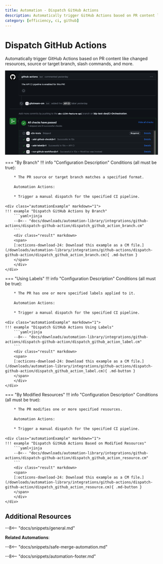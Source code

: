 ```yaml
---
title: Automation - Dispatch GitHub Actions
description: Automatically trigger GitHub Actions based on PR content like changed resources, source or target branch, slash commands, and more.
category: [efficiency, ci, github]
---
```

# Dispatch GitHub Actions


<!-- --8<-- [start:example]-->
Automatically trigger GitHub Actions based on PR content like changed resources, source or target branch, slash commands, and more.

![Automatically Dispatch GitHub Actions](/automations/integrations/github-actions/dispatch-github-action/dispatch-github-action.png)

=== "By Branch"
    !!! info "Configuration Description"
        Conditions (all must be true):

        * The PR source or target branch matches a specified format.

        Automation Actions:

        * Trigger a manual dispatch for the specified CI pipeline.

    <div class="automationExample" markdown="1">
    !!! example "Dispatch GitHub Actions by Branch"
        ```yaml+jinja
        --8<-- "docs/downloads/automation-library/integrations/github-actions/dispatch-github-action/dispatch_github_action_branch.cm"
        ```
        <div class="result" markdown>
        <span>
        [:octicons-download-24: Download this example as a CM file.](/downloads/automation-library/integrations/github-actions/dispatch-github-action/dispatch_github_action_branch.cm){ .md-button }
        </span>
        </div>
    </div>
=== "Using Labels"
    !!! info "Configuration Description"
        Conditions (all must be true):

        * The PR has one or more specified labels applied to it.

        Automation Actions:

        * Trigger a manual dispatch for the specified CI pipeline.

    <div class="automationExample" markdown="1">
    !!! example "Dispatch GitHub Actions Using Labels"
        ```yaml+jinja
        --8<-- "docs/downloads/automation-library/integrations/github-actions/dispatch-github-action/dispatch_github_action_label.cm"
        ```
        <div class="result" markdown>
        <span>
        [:octicons-download-24: Download this example as a CM file.](/downloads/automation-library/integrations/github-actions/dispatch-github-action/dispatch_github_action_label.cm){ .md-button }
        </span>
        </div>
    </div>
=== "By Modified Resources"
    !!! info "Configuration Description"
        Conditions (all must be true):

        * The PR modifies one or more specified resources.

        Automation Actions:

        * Trigger a manual dispatch for the specified CI pipeline.

    <div class="automationExample" markdown="1">
    !!! example "Dispatch GitHub Actions Based on Modified Resources"
        ```yaml+jinja
        --8<-- "docs/downloads/automation-library/integrations/github-actions/dispatch-github-action/dispatch_github_action_resource.cm"
        ```
        <div class="result" markdown>
        <span>
        [:octicons-download-24: Download this example as a CM file.](/downloads/automation-library/integrations/github-actions/dispatch-github-action/dispatch_github_action_resource.cm){ .md-button }
        </span>
        </div>
    </div>
<!-- --8<-- [end:example]-->

## Additional Resources

--8<-- "docs/snippets/general.md"

**Related Automations**:

--8<-- "docs/snippets/safe-merge-automation.md"

--8<-- "docs/snippets/automation-footer.md"
